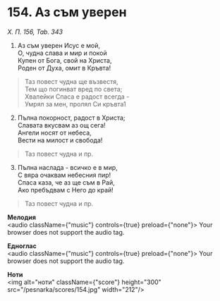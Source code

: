 # 154. Аз съм уверен

_Х. П. 156, Tab. 343_

1. Аз съм уверен Исус е мой,  
О, чудна слава и мир и покой  
Купен от Бога, свой на Христа,  
Роден от Духа, омит в Кръвта!  

> Таз повест чудна ще възвестя,  
> Тем що погинват вред по света;  
> Хвалейки Спаса е радост всегда -  
> Умрял за мен, пролял Си кръвта1

2. Пълна покорност, радост в Христа;  
Славата вкусвам аз ощ сега!  
Ангели носят от небеса,  
Вести на милост и свобода!  

> Таз повест чудна и пр.  

3. Пълна наслада - всичко е в мир,  
С вяра очаквам небесния пир!  
Спаса каза, че аз ще съм в Рай,  
Ако пребъдвам с Него до край!  

> Таз повест чудна и пр.

**Мелодия**  
<audio className={"music"} controls={true} preload={"none"}>
    <source src="/pesnarka/mp3/154.mp3" type="audio/mpeg"/>
    Your browser does not support the audio tag.
</audio>

**Едноглас**  
<audio className={"music"} controls={true} preload={"none"}>
    <source src="/pesnarka/transp/154.mp3" type="audio/mpeg"/>
    Your browser does not support the audio tag.
</audio>

**Ноти**  
<img alt="ноти" className={"score"} height="300" src="/pesnarka/scores/154.jpg" width="212"/>
